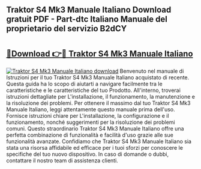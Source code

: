 ## Traktor S4 Mk3 Manuale Italiano Download gratuit PDF - Part-dtc Italiano Manuale del proprietario del servizio B2dCY

# <h2><a href="http://dfdp3p.blite.top/?on=Traktor+S4+Mk3+Manuale+Italiano">🔗Download 👉🔴 Traktor S4 Mk3 Manuale Italiano</a></h2>

[![Traktor S4 Mk3 Manuale Italiano download](https://i.imgur.com/lujVjoI.png)](http://dfdp3p.blite.top/?on=Traktor+S4+Mk3+Manuale+Italiano)
Benvenuto nel manuale di Istruzioni per il tuo Traktor S4 Mk3 Manuale Italiano acquistato di recente. Questa guida ha lo scopo di aiutarti a navigare facilmente tra le caratteristiche e le caratteristiche del tuo Prodotto. All'interno, troverai istruzioni dettagliate per L'installazione, il funzionamento, la manutenzione e la risoluzione dei problemi. Per ottenere il massimo dal tuo Traktor S4 Mk3 Manuale Italiano, leggi attentamente questo manuale prima dell'uso. Fornisce istruzioni chiare per L'installazione, la configurazione e il funzionamento, nonché suggerimenti per la risoluzione dei problemi comuni. Questo straordinario Traktor S4 Mk3 Manuale Italiano offre una perfetta combinazione di funzionalità e facilità d'uso grazie alle sue funzionalità avanzate. Confidiamo che Traktor S4 Mk3 Manuale Italiano sia stata una risorsa affidabile ed efficace per i tuoi sforzi per conoscere le specifiche del tuo nuovo dispositivo. In caso di domande o dubbi, contattare il nostro team di assistenza clienti.
